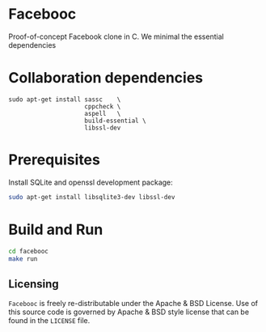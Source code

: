 # Facebooc

Proof-of-concept Facebook clone in C.
We minimal the essential dependencies

# Collaboration dependencies
```
sudo apt-get install sassc    \ 
                     cppcheck \
                     aspell   \
                     build-essential \
                     libssl-dev
````

# Prerequisites
Install SQLite and openssl development package:
```bash
sudo apt-get install libsqlite3-dev libssl-dev
```

# Build and Run
```bash
cd facebooc
make run
```

Licensing
---------
`Facebooc` is freely re-distributable under the Apache & BSD License.
Use of this source code is governed by Apache & BSD style license that can be found
in the `LICENSE` file.
